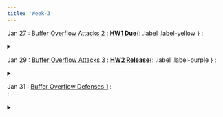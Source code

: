 ```yaml
---
title: 'Week-3' 
---
```


Jan 27
: [Buffer Overflow Attacks 2](https://purdue.brightspace.com/d2l/le/content/1216789/viewContent/18793365/View) 
  : [**HW1 Due**](https://purdue.brightspace.com/d2l/le/content/1216789/viewContent/18771218/View){: .label .label-yellow }
  : <details title="recommended readings" class="my"><summary><i class="icon fas fa-book-reader "></i></summary><span class="fs-2" markdown=1>Same as prev lecture: Read [Smashing the Stack for Fun and Profit by Aleph One](http://phrack.org/issues/49/14.html#article); Optional: 0×300-0×320 from [Hacking book](http://www.lib.purdue.edu/holdings?isbn=9781593271442&course=202410-CS-42600). 0×200-0×270 if you don't have a strong C background.</span></details>

Jan 29
: [Buffer Overflow Attacks 3](https://purdue.brightspace.com/d2l/le/content/1216789/viewContent/18793365/View)
  : [**HW2 Release**](https://purdue.brightspace.com/d2l/le/content/1216789/viewContent/18813142/View){: .label .label-purple }
  : <details title="recommended readings" class="my"><summary><i class="icon fas fa-book-reader "></i></summary><span class="fs-2" markdown=1>Same as prev lectures: Read [Smashing the Stack for Fun and Profit by Aleph One](http://phrack.org/issues/49/14.html#article); Optional: 0×300-0×320 from [Hacking book](http://www.lib.purdue.edu/holdings?isbn=9781593271442&course=202410-CS-42600). 0×200-0×270 if you don't have a strong C background.</span></details>

Jan 31
: [Buffer Overflow Defenses 1](https://purdue.brightspace.com/d2l/le/content/1216789/viewContent/18830883/View)
  :  
  : <details title="recommended readings" class="my"><summary><i class="icon fas fa-book-reader "></i></summary><span class="fs-2" markdown=1> Read [ASLR](https://pax.grsecurity.net/docs/aslr.txt); [NOEXEC](https://pax.grsecurity.net/docs/noexec.txt).</span></details>


